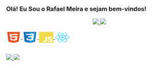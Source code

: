 ### Olá! Eu Sou o Rafael Meira e sejam bem-vindos! 

<div align="center">
  <a href="https://github.com/RafaelM10">
  <img height="180em" src="https://github-readme-stats.vercel.app/api?username=RafaelM10&show_icons=true&theme=dracula&include_all_commits=true&count_private=true"/>
  <img height="180em" src="https://github-readme-stats.vercel.app/api/top-langs/?username=RafaelM10&layout=compact&langs_count=7&theme=dracula"/>
</div> 
<div style="display: inline_block"><br>
  <img align="center" alt="RafaelM10-HTML" height="30" width="40" src="https://raw.githubusercontent.com/devicons/devicon/master/icons/html5/html5-original.svg">
  <img align="center" alt="RafaelM10-CSS" height="30" width="40" src="https://raw.githubusercontent.com/devicons/devicon/master/icons/css3/css3-original.svg">
  <img align="center" alt="RafaelM10-Js" height="30" width="40" src="https://raw.githubusercontent.com/devicons/devicon/master/icons/javascript/javascript-plain.svg">
  <img align="center" alt="RafaelM10-React" height="30" width="40" src="https://raw.githubusercontent.com/devicons/devicon/master/icons/react/react-original.svg"
</div>
  
  ##  
  
  <div> <a href = "mailto:rafaelmeira2020@gmail.com"><img src = "https://img.shields.io/badge/-Gmail-%23333? style=for-the-badge&logo=gmail&logoColor=white" target = "_ blank"> 
        </a> <a href="https://www.linkedin.com/in/rafael-meira-b3a114179" target="_blank"> <img src="https://img.shields.io/badge/-Linkedin-1C1C1C? style=for-the-badge&logo=Linkedin&logoColor=00FFFF&link=https://www.linkedin.com/in/rafael-meira-b3a11479/"/> </a>
</div> </a>
